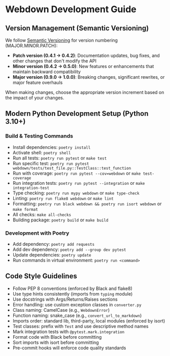 # Webdown Development Guide

## Version Management (Semantic Versioning)

We follow [Semantic Versioning](https://semver.org/) for version numbering (MAJOR.MINOR.PATCH):

- **Patch version (0.4.1 → 0.4.2)**: Documentation updates, bug fixes, and other changes that don't modify the API
- **Minor version (0.4.2 → 0.5.0)**: New features or enhancements that maintain backward compatibility
- **Major version (0.9.0 → 1.0.0)**: Breaking changes, significant rewrites, or major feature overhauls

When making changes, choose the appropriate version increment based on the impact of your changes.

## Modern Python Development Setup (Python 3.10+)

### Build & Testing Commands
- Install dependencies: `poetry install`
- Activate shell: `poetry shell`
- Run all tests: `poetry run pytest` or `make test`
- Run specific test: `poetry run pytest webdown/tests/test_file.py::TestClass::test_function`
- Run with coverage: `poetry run pytest --cov=webdown` or `make test-coverage`
- Run integration tests: `poetry run pytest --integration` or `make integration-test`
- Type checking: `poetry run mypy webdown` or `make type-check`
- Linting: `poetry run flake8 webdown` or `make lint`
- Formatting: `poetry run black webdown && poetry run isort webdown` or `make format`
- All checks: `make all-checks`
- Building package: `poetry build` or `make build`

### Development with Poetry
- Add dependency: `poetry add requests`
- Add dev dependency: `poetry add --group dev pytest`
- Update dependencies: `poetry update`
- Run commands in virtual environment: `poetry run <command>`

## Code Style Guidelines
- Follow PEP 8 conventions (enforced by Black and flake8)
- Use type hints consistently (imports from `typing` module)
- Use docstrings with Args/Returns/Raises sections
- Error handling: use custom exception classes in `converter.py`
- Class naming: CamelCase (e.g., `WebdownError`)
- Function naming: snake_case (e.g., `convert_url_to_markdown`)
- Imports order: standard lib, third-party, local modules (enforced by isort)
- Test classes: prefix with `Test` and use descriptive method names
- Mark integration tests with `@pytest.mark.integration`
- Format code with Black before committing
- Sort imports with isort before committing
- Pre-commit hooks will enforce code quality standards
